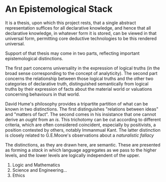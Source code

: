 # An Epistemological Stack

It is a thesis, upon which this project rests, that a single abstract representation suffices for all declarative knowledge, and hence that all declarative knowledge, in whatever form it is stored, can be viewed in that universal form, permitting core deductive technologies to be this rendered universal.

Support of that thesis may come in two parts, reflecting important epistemological distinctions.

The first part concerns universality in the expression of logical truths (in the broad sense corresponding to the concept of analyticity).
The second part concerns the relationship between those logical truths and the other two categories of declarative truth, distinguished semantically from logical truths by their expression of facts about the material world or valuations concerning behaviours in that world.

David Hume's philosophy provides a tripartite partition of what can be known in two distinctions.
The first distinguishes "relations between ideas" and "matters of fact".
The second comes in his insistance that one cannot derive an _ought_ from an _is_.
This trichotomy can be cut according to different criteria, which are often considered coincident, especially by positivists, a position contested by others, notably Immanmual Kant.
The latter distinction is closely related to G.E.Moore's observations about a _naturalistic fallacy_

The distinctions, as they are drawn here, are semantic.
These are presented as forming a _stack_ in which language aggregates as we pass to the higher levels, and the lower levels are logically independent of the upper.

1. Logic and Mathematics
2. Science and Engineering...
3. Ethics
